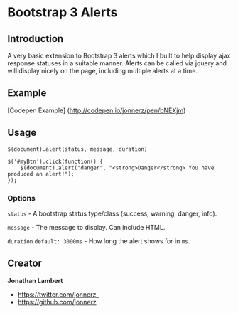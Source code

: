 # Bootstrap 3 Alerts

## Introduction

A very basic extension to Bootstrap 3 alerts which I built to help display ajax response statuses in a suitable manner. Alerts can be called via jquery and will display nicely on the page, including multiple alerts at a time.

## Example

[Codepen Example] (http://codepen.io/jonnerz/pen/bNEXjm)

## Usage

`$(document).alert(status, message, duration)`

```
$('#myBtn').click(function() {
    $(document).alert("danger", "<strong>Danger</strong> You have produced an alert!");
});
```

### Options



`status` - A bootstrap status type/class (success, warning, danger, info).

`message` - The message to display. Can include HTML.

`duration` `default: 3000ms` - How long the alert shows for in `ms`.

## Creator

**Jonathan Lambert**

- <https://twitter.com/jonnerz_>
- <https://github.com/jonnerz>
